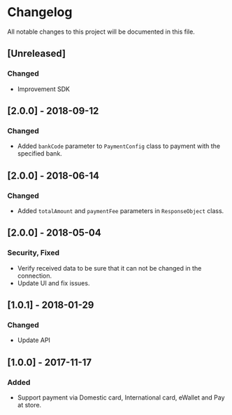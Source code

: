 #  Changelog
All notable changes to this project will be documented in this file.

## [Unreleased]
### Changed
- Improvement SDK

## [2.0.0] - 2018-09-12
### Changed
- Added `bankCode` parameter to `PaymentConfig` class to payment with the specified bank. 

## [2.0.0] - 2018-06-14
### Changed
- Added `totalAmount` and `paymentFee` parameters in `ResponseObject` class.

## [2.0.0] - 2018-05-04
### Security, Fixed
- Verify received data to be sure that it can not be changed in the connection.
- Update UI and fix issues.

## [1.0.1] - 2018-01-29
### Changed
- Update API

## [1.0.0] - 2017-11-17
### Added
- Support payment via Domestic card, International card, eWallet and Pay at store. 

